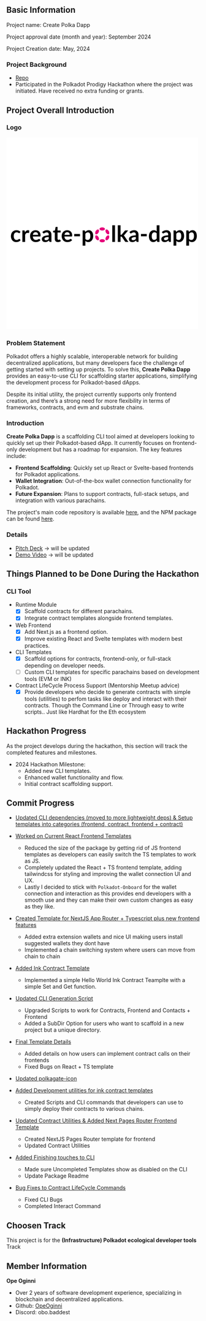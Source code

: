 ## Basic Information

Project name: Create Polka Dapp

Project approval date (month and year): September 2024

Project Creation date: May, 2024

### Project Background

- [Repo](https://github.com/OpeOginni/create-polka-dapp)
- Participated in the Polkadot Prodigy Hackathon where the project was initiated. Have received no extra funding or grants.

## Project Overall Introduction

### Logo

![image-20220622110833152](./docs/create-polka-dapp.png)

### Problem Statement

Polkadot offers a highly scalable, interoperable network for building decentralized applications, but many developers face the challenge of getting started with setting up projects. To solve this, **Create Polka Dapp** provides an easy-to-use CLI for scaffolding starter applications, simplifying the development process for Polkadot-based dApps.

Despite its initial utility, the project currently supports only frontend creation, and there’s a strong need for more flexibility in terms of frameworks, contracts, and evm and substrate chains.

### Introduction

**Create Polka Dapp** is a scaffolding CLI tool aimed at developers looking to quickly set up their Polkadot-based dApp. It currently focuses on frontend-only development but has a roadmap for expansion. The key features include:

- **Frontend Scaffolding**: Quickly set up React or Svelte-based frontends for Polkadot applications.
- **Wallet Integration**: Out-of-the-box wallet connection functionality for Polkadot.
- **Future Expansion**: Plans to support contracts, full-stack setups, and integration with various parachains.

The project's main code repository is available [here](https://github.com/OpeOginni/create-polka-dapp/tree/polkadot-2024-hackathon), and the NPM package can be found [here](https://www.npmjs.com/package/create-polka-dapp).

### Details

- [Pitch Deck](https://github.com/OpeOginni/create-polka-dapp/tree/polkadot-2024-hackathon) -> will be updated
- [Demo Video](https://github.com/OpeOginni/create-polka-dapp/tree/polkadot-2024-hackathon) -> will be updated

## Things Planned to be Done During the Hackathon

### CLI Tool

- Runtime Module
  - [x] Scaffold contracts for different parachains.
  - [x] Integrate contract templates alongside frontend templates.
- Web Frontend
  - [x] Add Next.js as a frontend option.
  - [x] Improve existing React and Svelte templates with modern best practices.
- CLI Templates
  - [x] Scaffold options for contracts, frontend-only, or full-stack depending on developer needs.
  - [ ] Custom CLI templates for specific parachains based on development tools (EVM or INK)
- Contract LifeCycle Process Support (Mentorship Meetup advice)
  - [x] Provide developers who decide to generate contracts with simple tools (utilities) to perfom tasks like deploy and interact with their contracts. Though the Command Line or Through easy to write scripts.. Just like Hardhat for the Eth ecosystem

## Hackathon Progress

As the project develops during the hackathon, this section will track the completed features and milestones.

- 2024 Hackathon Milestone:
  - Added new CLI templates.
  - Enhanced wallet functionality and flow.
  - Initial contract scaffolding support.

## Commit Progress

- [Updated CLI dependencies (moved to more lightweight deps) & Setup templates into categories (frontend, contract, frontend + contract)](https://github.com/OpeOginni/create-polka-dapp/commit/13d0a79bab110845b73aec3310b9bb8c80ccf43a)

- [Worked on Current React Frontend Templates](https://github.com/OpeOginni/create-polka-dapp/commit/c1b479e8be1353d0c641227a4243969dd50f3764)

  - Reduced the size of the package by getting rid of JS frontend templates as developers can easily switch the TS templates to work as JS.
  - Completely updated the React + TS frontend template, adding tailwindcss for styling and improving the wallet connection UI and UX.
  - Lastly I decided to stick with `Polkadot-Onboard` for the wallet connection and interaction as this provides end developers with a smooth use and they can make their own custom changes as easy as they like.

- [Created Template for NextJS App Router + Typescript plus new frontend features](https://github.com/OpeOginni/create-polka-dapp/commit/b6d627b0e6cba04f3762b571601f5de9ebfc5189)

  - Added extra extension wallets and nice UI making users install suggested wallets they dont have
  - Implemented a chain switching system where users can move from chain to chain

- [Added Ink Contract Template](https://github.com/OpeOginni/create-polka-dapp/commit/3f971c3edb1c8f85294f5d26f8244e6ae4589ed3)

  - Implemented a simple Hello World Ink Contract Teamplte with a simple Set and Get function.

- [Updated CLI Generation Script](https://github.com/OpeOginni/create-polka-dapp/commit/13a426a0d01c7e2b8fc609784b24e9ff6297fd85)

  - Upgraded Scripts to work for Contracts, Frontend and Contacts + Frontend
  - Added a SubDir Option for users who want to scaffold in a new project but a unique directory.

- [Final Template Details](https://github.com/OpeOginni/create-polka-dapp/commit/2467a9b492be91d8f5a4c915d10fd0c64c26aa81)

  - Added details on how users can implement contract calls on their frontends
  - Fixed Bugs on React + TS template

- [Updated polkagate-icon](https://github.com/OpeOginni/create-polka-dapp/commit/f64218e0d6f169dac6d403d95bea265905db8505)

- [Added Development utilities for ink contract templates](https://github.com/OpeOginni/create-polka-dapp/commit/50fe3b9f2eab7c083d897bae0e8fbe4e0d28a47b)

  - Created Scripts and CLI commands that developers can use to simply deploy their contracts to various chains.

- [Updated Contract Utilities & Added Next Pages Router Frontend Template](https://github.com/OpeOginni/create-polka-dapp/commit/4868bcd5fdba3aa111cf0396abde54732e05220e)

  - Created NextJS Pages Router template for frontend
  - Updated Contract Utilities

- [Added Finishing touches to CLI](https://github.com/OpeOginni/create-polka-dapp/commit/4c1abb465ff1614ef8a130b2cc5d77ee71cecc8e)

  - Made sure Uncompleted Templates show as disabled on the CLI
  - Update Package Readme

- [Bug Fixes to Contract LifeCycle Commands](https://github.com/OpeOginni/create-polka-dapp/commit/6f21a19f6b70ca8f39dc8ead5e1bbb0b0613695d)

  - Fixed CLI Bugs
  - Completed Interact Command

## Choosen Track

This project is for the **(Infrastructure) Polkadot ecological developer tools** Track

## Member Information

**Ope Oginni**

- Over 2 years of software development experience, specializing in blockchain and decentralized applications.
- Github: [OpeOginni](https://github.com/OpeOginni)
- Discord: obo.baddest
